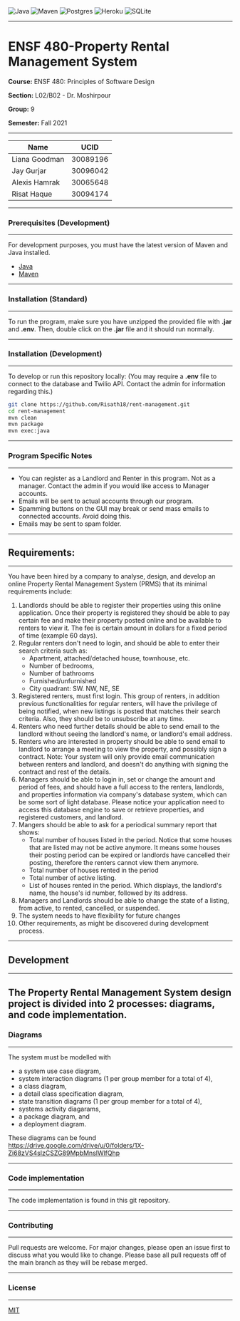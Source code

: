 <img alt="Java" src="https://img.shields.io/badge/java-%23ED8B00.svg?style=for-the-badge&logo=java&logoColor=white"/> 
<img alt="Maven" src="https://img.shields.io/badge/Apache%20Maven-C71A36?style=for-the-badge&logo=Apache%20Maven&logoColor=white"/> 
<img alt="Postgres" src="https://img.shields.io/badge/postgres-%23316192.svg?style=for-the-badge&logo=postgresql&logoColor=white"/> 
<img alt="Heroku" src="https://img.shields.io/badge/heroku-%23430098.svg?style=for-the-badge&logo=heroku&logoColor=white"/> 
<img alt="SQLite" src="https://img.shields.io/badge/sqlite-%2307405e.svg?style=for-the-badge&logo=sqlite&logoColor=white"/>

---

# ENSF 480-Property Rental Management System

**Course:** ENSF 480: Principles of Software Design

**Section:** L02/B02 - Dr. Moshirpour

**Group:** 9

**Semester:** Fall 2021

---

| **Name**      | **UCID** |
| ------------- | -------- |
| Liana Goodman | 30089196 |
| Jay Gurjar    | 30096042 |
| Alexis Hamrak | 30065648 |
| Risat Haque   | 30094174 |

---

### **Prerequisites (Development)**

---

For development purposes, you must have the latest version of Maven and Java installed.

- [Java](https://www.oracle.com/java/technologies/downloads/)
- [Maven](https://maven.apache.org/)

---

### **Installation (Standard)**

---

To run the program, make sure you have unzipped the provided file with **.jar** and **.env**. Then, double click on the **.jar** file and it should run normally.

---

### **Installation (Development)**

---

To develop or run this repository locally: (You may require a **.env** file to connect to the database and Twilio API. Contact the admin for information regarding this.)

```bash
git clone https://github.com/Risath18/rent-management.git
cd rent-management
mvn clean
mvn package
mvn exec:java
```

---

### **Program Specific Notes**

---

- You can register as a Landlord and Renter in this program. Not as a manager. Contact the admin if you would like access to Manager accounts.
- Emails will be sent to actual accounts through our program.
- Spamming buttons on the GUI may break or send mass emails to connected accounts. Avoid doing this.
- Emails may be sent to spam folder.

---

## **Requirements:**

---

You have been hired by a company to analyse, design, and develop an online Property Rental Management System (PRMS) that its minimal requirements include:

1. Landlords should be able to register their properties using this online application. Once their property is registered they should be able to pay certain fee and make their property posted online and be available to renters to view it. The fee is certain amount in dollars for a fixed period of time (example 60 days).
2. Regular renters don't need to login, and should be able to enter their search criteria such as:
   - Apartment, attached/detached house, townhouse, etc.
   - Number of bedrooms,
   - Number of bathrooms
   - Furnished/unfurnished
   - City quadrant: SW. NW, NE, SE
3. Registered renters, must first login. This group of renters, in addition previous functionalities for regular renters, will have the privilege of being notified, when new listings is posted that matches their search criteria. Also, they should be to unsubscribe at any time.
4. Renters who need further details should be able to send email to the landlord without seeing the landlord's name, or landlord's email address.
5. Renters who are interested in property should be able to send email to landlord to arrange a meeting to view the property, and possibly sign a contract. Note: Your system will only provide email communication between renters and landlord, and doesn't do anything with signing the contract and rest of the details.
6. Managers should be able to login in, set or change the amount and period of fees, and should have a full access to the renters, landlords, and properties information via company's database system, which can be some sort of light database. Please notice your application need to access this database engine to save or
   retrieve properties, and registered customers, and landlord.
7. Mangers should be able to ask for a periodical summary report that shows:
   - Total number of houses listed in the period. Notice that some houses that are listed may not be active anymore. It means some houses their posting period can be expired or landlords have cancelled their posting, therefore the renters cannot view them anymore.
   - Total number of houses rented in the period
   - Total number of active listing.
   - List of houses rented in the period. Which displays, the landlord's name, the house's id number, followed by its address.
8. Managers and Landlords should be able to change the state of a listing, from active, to rented, cancelled, or suspended.
9. The system needs to have flexibility for future changes
10. Other requirements, as might be discovered during development process.

---

## **Development**

---

## The Property Rental Management System design project is divided into 2 processes: diagrams, and code implementation.

### **Diagrams**

---

The system must be modelled with

- a system use case diagram,
- system interaction diagrams (1 per group member for a total of 4),
- a class diagram,
- a detail class specification diagram,
- state transition diagrams (1 per group member for a total of 4),
- systems activity diagarams,
- a package diagram, and
- a deployment diagram.

These diagrams can be found https://drive.google.com/drive/u/0/folders/1X-Zi68zVS4sIzCSZG89MpbMnslWlfQhp

---

### **Code implementation**

---

The code implementation is found in this git repository.

---

### **Contributing**

---

Pull requests are welcome. For major changes, please open an issue first to discuss what you would like to change. Please base all pull requests off of the main branch as they will be rebase merged.

---

### **License**

---

[MIT](https://choosealicense.com/licenses/mit/)
